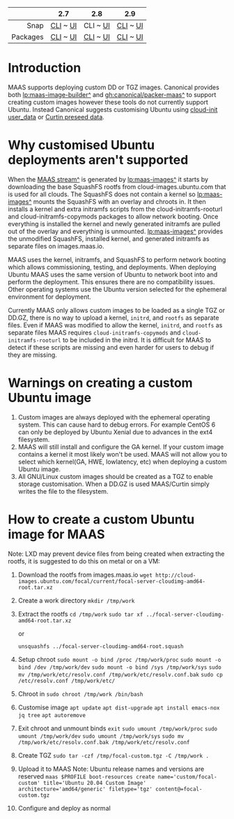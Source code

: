 <!-- deb-2-7-cli
||2.7|2.8|2.9|
|-----:|:-----:|:-----:|:-----:|
|Snap|[CLI](/t/creating-a-custom-ubuntu-image/2562) ~ [UI](/t/creating-a-custom-ubuntu-image/2563)|[CLI](/t/creating-a-custom-ubuntu-image/2564) ~ [UI](/t/creating-a-custom-ubuntu-image/2565)|[CLI](/t/creating-a-custom-ubuntu-image/2566) ~ [UI](/t/creating-a-custom-ubuntu-image/2567)|
|Packages|CLI ~ [UI](/t/creating-a-custom-ubuntu-image/2569)|[CLI](/t/creating-a-custom-ubuntu-image/2570) ~ [UI](/t/creating-a-custom-ubuntu-image/2571)|[CLI](/t/creating-a-custom-ubuntu-image/2572) ~ [UI](/t/creating-a-custom-ubuntu-image/2573)|
 deb-2-7-cli -->

<!-- deb-2-7-ui
||2.7|2.8|2.9|
|-----:|:-----:|:-----:|:-----:|
|Snap|[CLI](/t/creating-a-custom-ubuntu-image/2562) ~ [UI](/t/creating-a-custom-ubuntu-image/2563)|[CLI](/t/creating-a-custom-ubuntu-image/2564) ~ [UI](/t/creating-a-custom-ubuntu-image/2565)|[CLI](/t/creating-a-custom-ubuntu-image/2566) ~ [UI](/t/creating-a-custom-ubuntu-image/2567)|
|Packages|[CLI](/t/creating-a-custom-ubuntu-image/2568) ~ UI|[CLI](/t/creating-a-custom-ubuntu-image/2570) ~ [UI](/t/creating-a-custom-ubuntu-image/2571)|[CLI](/t/creating-a-custom-ubuntu-image/2572) ~ [UI](/t/creating-a-custom-ubuntu-image/2573)|
 deb-2-7-ui -->

<!-- deb-2-8-cli
||2.7|2.8|2.9|
|-----:|:-----:|:-----:|:-----:|
|Snap|[CLI](/t/creating-a-custom-ubuntu-image/2562) ~ [UI](/t/creating-a-custom-ubuntu-image/2563)|[CLI](/t/creating-a-custom-ubuntu-image/2564) ~ [UI](/t/creating-a-custom-ubuntu-image/2565)|[CLI](/t/creating-a-custom-ubuntu-image/2566) ~ [UI](/t/creating-a-custom-ubuntu-image/2567)|
|Packages|[CLI](/t/creating-a-custom-ubuntu-image/2568) ~ [UI](/t/creating-a-custom-ubuntu-image/2569)|CLI ~ [UI](/t/creating-a-custom-ubuntu-image/2571)|[CLI](/t/creating-a-custom-ubuntu-image/2572) ~ [UI](/t/creating-a-custom-ubuntu-image/2573)|
 deb-2-8-cli -->

<!-- deb-2-8-ui
||2.7|2.8|2.9|
|-----:|:-----:|:-----:|:-----:|
|Snap|[CLI](/t/creating-a-custom-ubuntu-image/2562) ~ [UI](/t/creating-a-custom-ubuntu-image/2563)|[CLI](/t/creating-a-custom-ubuntu-image/2564) ~ [UI](/t/creating-a-custom-ubuntu-image/2565)|[CLI](/t/creating-a-custom-ubuntu-image/2566) ~ [UI](/t/creating-a-custom-ubuntu-image/2567)|
|Packages|[CLI](/t/creating-a-custom-ubuntu-image/2568) ~ [UI](/t/creating-a-custom-ubuntu-image/2569)|[CLI](/t/creating-a-custom-ubuntu-image/2570) ~ UI|[CLI](/t/creating-a-custom-ubuntu-image/2572) ~ [UI](/t/creating-a-custom-ubuntu-image/2573)|
 deb-2-8-ui -->

<!-- deb-2-9-cli
||2.7|2.8|2.9|
|-----:|:-----:|:-----:|:-----:|
|Snap|[CLI](/t/creating-a-custom-ubuntu-image/2562) ~ [UI](/t/creating-a-custom-ubuntu-image/2563)|[CLI](/t/creating-a-custom-ubuntu-image/2564) ~ [UI](/t/creating-a-custom-ubuntu-image/2565)|[CLI](/t/creating-a-custom-ubuntu-image/2566) ~ [UI](/t/creating-a-custom-ubuntu-image/2567)|
|Packages|[CLI](/t/creating-a-custom-ubuntu-image/2568) ~ [UI](/t/creating-a-custom-ubuntu-image/2569)|[CLI](/t/creating-a-custom-ubuntu-image/2570) ~ [UI](/t/creating-a-custom-ubuntu-image/2571)|CLI ~ [UI](/t/creating-a-custom-ubuntu-image/2573)|
 deb-2-9-cli -->

<!-- deb-2-9-ui
||2.7|2.8|2.9|
|-----:|:-----:|:-----:|:-----:|
|Snap|[CLI](/t/creating-a-custom-ubuntu-image/2562) ~ [UI](/t/creating-a-custom-ubuntu-image/2563)|[CLI](/t/creating-a-custom-ubuntu-image/2564) ~ [UI](/t/creating-a-custom-ubuntu-image/2565)|[CLI](/t/creating-a-custom-ubuntu-image/2566) ~ [UI](/t/creating-a-custom-ubuntu-image/2567)|
|Packages|[CLI](/t/creating-a-custom-ubuntu-image/2568) ~ [UI](/t/creating-a-custom-ubuntu-image/2569)|[CLI](/t/creating-a-custom-ubuntu-image/2570) ~ [UI](/t/creating-a-custom-ubuntu-image/2571)|[CLI](/t/creating-a-custom-ubuntu-image/2572) ~ UI|
 deb-2-9-ui -->

<!-- snap-2-7-cli
||2.7|2.8|2.9|
|-----:|:-----:|:-----:|:-----:|
|Snap|CLI ~ [UI](/t/creating-a-custom-ubuntu-image/2563)|[CLI](/t/creating-a-custom-ubuntu-image/2564) ~ [UI](/t/creating-a-custom-ubuntu-image/2565)|[CLI](/t/creating-a-custom-ubuntu-image/2566) ~ [UI](/t/creating-a-custom-ubuntu-image/2567)|
|Packages|[CLI](/t/creating-a-custom-ubuntu-image/2568) ~ [UI](/t/creating-a-custom-ubuntu-image/2569)|[CLI](/t/creating-a-custom-ubuntu-image/2570) ~ [UI](/t/creating-a-custom-ubuntu-image/2571)|[CLI](/t/creating-a-custom-ubuntu-image/2572) ~ [UI](/t/creating-a-custom-ubuntu-image/2573)|
 snap-2-7-cli -->

<!-- snap-2-7-ui
||2.7|2.8|2.9|
|-----:|:-----:|:-----:|:-----:|
|Snap|[CLI](/t/creating-a-custom-ubuntu-image/2562) ~ UI|[CLI](/t/creating-a-custom-ubuntu-image/2564) ~ [UI](/t/creating-a-custom-ubuntu-image/2565)|[CLI](/t/creating-a-custom-ubuntu-image/2566) ~ [UI](/t/creating-a-custom-ubuntu-image/2567)|
|Packages|[CLI](/t/creating-a-custom-ubuntu-image/2568) ~ [UI](/t/creating-a-custom-ubuntu-image/2569)|[CLI](/t/creating-a-custom-ubuntu-image/2570) ~ [UI](/t/creating-a-custom-ubuntu-image/2571)|[CLI](/t/creating-a-custom-ubuntu-image/2572) ~ [UI](/t/creating-a-custom-ubuntu-image/2573)|
 snap-2-7-ui -->

||2.7|2.8|2.9|
|-----:|:-----:|:-----:|:-----:|
|Snap|[CLI](/t/creating-a-custom-ubuntu-image/2562) ~ [UI](/t/creating-a-custom-ubuntu-image/2563)|CLI ~ [UI](/t/creating-a-custom-ubuntu-image/2565)|[CLI](/t/creating-a-custom-ubuntu-image/2566) ~ [UI](/t/creating-a-custom-ubuntu-image/2567)|
|Packages|[CLI](/t/creating-a-custom-ubuntu-image/2568) ~ [UI](/t/creating-a-custom-ubuntu-image/2569)|[CLI](/t/creating-a-custom-ubuntu-image/2570) ~ [UI](/t/creating-a-custom-ubuntu-image/2571)|[CLI](/t/creating-a-custom-ubuntu-image/2572) ~ [UI](/t/creating-a-custom-ubuntu-image/2573)|

<!-- snap-2-8-ui
||2.7|2.8|2.9|
|-----:|:-----:|:-----:|:-----:|
|Snap|[CLI](/t/creating-a-custom-ubuntu-image/2562) ~ [UI](/t/creating-a-custom-ubuntu-image/2563)|[CLI](/t/creating-a-custom-ubuntu-image/2564) ~ UI|[CLI](/t/creating-a-custom-ubuntu-image/2566) ~ [UI](/t/creating-a-custom-ubuntu-image/2567)|
|Packages|[CLI](/t/creating-a-custom-ubuntu-image/2568) ~ [UI](/t/creating-a-custom-ubuntu-image/2569)|[CLI](/t/creating-a-custom-ubuntu-image/2570) ~ [UI](/t/creating-a-custom-ubuntu-image/2571)|[CLI](/t/creating-a-custom-ubuntu-image/2572) ~ [UI](/t/creating-a-custom-ubuntu-image/2573)|
 snap-2-8-ui -->

<!-- snap-2-9-cli
||2.7|2.8|2.9|
|-----:|:-----:|:-----:|:-----:|
|Snap|[CLI](/t/creating-a-custom-ubuntu-image/2562) ~ [UI](/t/creating-a-custom-ubuntu-image/2563)|[CLI](/t/creating-a-custom-ubuntu-image/2564) ~ [UI](/t/creating-a-custom-ubuntu-image/2565)|CLI ~ [UI](/t/creating-a-custom-ubuntu-image/2567)|
|Packages|[CLI](/t/creating-a-custom-ubuntu-image/2568) ~ [UI](/t/creating-a-custom-ubuntu-image/2569)|[CLI](/t/creating-a-custom-ubuntu-image/2570) ~ [UI](/t/creating-a-custom-ubuntu-image/2571)|[CLI](/t/creating-a-custom-ubuntu-image/2572) ~ [UI](/t/creating-a-custom-ubuntu-image/2573)|
 snap-2-9-cli -->

<!-- snap-2-9-ui
||2.7|2.8|2.9|
|-----:|:-----:|:-----:|:-----:|
|Snap|[CLI](/t/creating-a-custom-ubuntu-image/2562) ~ [UI](/t/creating-a-custom-ubuntu-image/2563)|[CLI](/t/creating-a-custom-ubuntu-image/2564) ~ [UI](/t/creating-a-custom-ubuntu-image/2565)|[CLI](/t/creating-a-custom-ubuntu-image/2566) ~ UI|
|Packages|[CLI](/t/creating-a-custom-ubuntu-image/2568) ~ [UI](/t/creating-a-custom-ubuntu-image/2569)|[CLI](/t/creating-a-custom-ubuntu-image/2570) ~ [UI](/t/creating-a-custom-ubuntu-image/2571)|[CLI](/t/creating-a-custom-ubuntu-image/2572) ~ [UI](/t/creating-a-custom-ubuntu-image/2573)|
 snap-2-9-ui -->

# Introduction

<!-- deb-2-7-cli
MAAS supports deploying custom DD or TGZ images. Canonical provides both [lp:maas-image-builder^](https://launchpad.net/maas-image-builder) and [gh:canonical/packer-maas^](https://github.com/canonical/packer-maas) to support creating custom images however these tools do not currently support Ubuntu. Instead Canonical suggests customising Ubuntu using [cloud-init user_data](https://discourse.maas.io/t/customizing-maas-deployments-with-cloud-init/165) or [Curtin preseed data](/t/custom-machine-setup/2592).
 deb-2-7-cli -->

<!-- deb-2-7-ui
MAAS supports deploying custom DD or TGZ images. Canonical provides both [lp:maas-image-builder^](https://launchpad.net/maas-image-builder) and [gh:canonical/packer-maas^](https://github.com/canonical/packer-maas) to support creating custom images however these tools do not currently support Ubuntu. Instead Canonical suggests customising Ubuntu using [cloud-init user_data](https://discourse.maas.io/t/customizing-maas-deployments-with-cloud-init/165) or [Curtin preseed data](/t/custom-machine-setup/2593).
 deb-2-7-ui -->

<!-- deb-2-8-cli
MAAS supports deploying custom DD or TGZ images. Canonical provides both [lp:maas-image-builder^](https://launchpad.net/maas-image-builder) and [gh:canonical/packer-maas^](https://github.com/canonical/packer-maas) to support creating custom images however these tools do not currently support Ubuntu. Instead Canonical suggests customising Ubuntu using [cloud-init user_data](https://discourse.maas.io/t/customizing-maas-deployments-with-cloud-init/165) or [Curtin preseed data](/t/custom-machine-setup/2594).
 deb-2-8-cli -->

<!-- deb-2-8-ui
MAAS supports deploying custom DD or TGZ images. Canonical provides both [lp:maas-image-builder^](https://launchpad.net/maas-image-builder) and [gh:canonical/packer-maas^](https://github.com/canonical/packer-maas) to support creating custom images however these tools do not currently support Ubuntu. Instead Canonical suggests customising Ubuntu using [cloud-init user_data](https://discourse.maas.io/t/customizing-maas-deployments-with-cloud-init/165) or [Curtin preseed data](/t/custom-machine-setup/2595).
 deb-2-8-ui -->

<!-- deb-2-9-cli
MAAS supports deploying custom DD or TGZ images. Canonical provides both [lp:maas-image-builder^](https://launchpad.net/maas-image-builder) and [gh:canonical/packer-maas^](https://github.com/canonical/packer-maas) to support creating custom images however these tools do not currently support Ubuntu. Instead Canonical suggests customising Ubuntu using [cloud-init user_data](https://discourse.maas.io/t/customizing-maas-deployments-with-cloud-init/165) or [Curtin preseed data](/t/custom-machine-setup/2596).
 deb-2-9-cli -->

<!-- deb-2-9-ui
MAAS supports deploying custom DD or TGZ images. Canonical provides both [lp:maas-image-builder^](https://launchpad.net/maas-image-builder) and [gh:canonical/packer-maas^](https://github.com/canonical/packer-maas) to support creating custom images however these tools do not currently support Ubuntu. Instead Canonical suggests customising Ubuntu using [cloud-init user_data](https://discourse.maas.io/t/customizing-maas-deployments-with-cloud-init/165) or [Curtin preseed data](/t/custom-machine-setup/2597).
 deb-2-9-ui -->

<!-- snap-2-7-cli
MAAS supports deploying custom DD or TGZ images. Canonical provides both [lp:maas-image-builder^](https://launchpad.net/maas-image-builder) and [gh:canonical/packer-maas^](https://github.com/canonical/packer-maas) to support creating custom images however these tools do not currently support Ubuntu. Instead Canonical suggests customising Ubuntu using [cloud-init user_data](https://discourse.maas.io/t/customizing-maas-deployments-with-cloud-init/165) or [Curtin preseed data](/t/custom-machine-setup/2586).
 snap-2-7-cli -->

<!-- snap-2-7-ui
MAAS supports deploying custom DD or TGZ images. Canonical provides both [lp:maas-image-builder^](https://launchpad.net/maas-image-builder) and [gh:canonical/packer-maas^](https://github.com/canonical/packer-maas) to support creating custom images however these tools do not currently support Ubuntu. Instead Canonical suggests customising Ubuntu using [cloud-init user_data](https://discourse.maas.io/t/customizing-maas-deployments-with-cloud-init/165) or [Curtin preseed data](/t/custom-machine-setup/2587).
 snap-2-7-ui -->

MAAS supports deploying custom DD or TGZ images. Canonical provides both [lp:maas-image-builder^](https://launchpad.net/maas-image-builder) and [gh:canonical/packer-maas^](https://github.com/canonical/packer-maas) to support creating custom images however these tools do not currently support Ubuntu. Instead Canonical suggests customising Ubuntu using [cloud-init user_data](https://discourse.maas.io/t/customizing-maas-deployments-with-cloud-init/165) or [Curtin preseed data](/t/custom-machine-setup/2588).

<!-- snap-2-8-ui
MAAS supports deploying custom DD or TGZ images. Canonical provides both [lp:maas-image-builder^](https://launchpad.net/maas-image-builder) and [gh:canonical/packer-maas^](https://github.com/canonical/packer-maas) to support creating custom images however these tools do not currently support Ubuntu. Instead Canonical suggests customising Ubuntu using [cloud-init user_data](https://discourse.maas.io/t/customizing-maas-deployments-with-cloud-init/165) or [Curtin preseed data](/t/custom-machine-setup/2589).
 snap-2-8-ui -->

<!-- snap-2-9-cli
MAAS supports deploying custom DD or TGZ images. Canonical provides both [lp:maas-image-builder^](https://launchpad.net/maas-image-builder) and [gh:canonical/packer-maas^](https://github.com/canonical/packer-maas) to support creating custom images however these tools do not currently support Ubuntu. Instead Canonical suggests customising Ubuntu using [cloud-init user_data](https://discourse.maas.io/t/customizing-maas-deployments-with-cloud-init/165) or [Curtin preseed data](/t/custom-machine-setup/2590).
 snap-2-9-cli -->

<!-- snap-2-9-ui
MAAS supports deploying custom DD or TGZ images. Canonical provides both [lp:maas-image-builder^](https://launchpad.net/maas-image-builder) and [gh:canonical/packer-maas^](https://github.com/canonical/packer-maas) to support creating custom images however these tools do not currently support Ubuntu. Instead Canonical suggests customising Ubuntu using [cloud-init user_data](https://discourse.maas.io/t/customizing-maas-deployments-with-cloud-init/165) or [Curtin preseed data](/t/custom-machine-setup/2591).
 snap-2-9-ui -->

# Why customised Ubuntu deployments aren't supported
When the [MAAS stream^](https://images.maas.io/ephemeral-v3/daily/) is generated by [lp:maas-images^](https://launchpad.net/maas-images) it starts by downloading the base SquashFS rootfs from cloud-images.ubuntu.com that is used for all clouds. The SquashFS does not contain a kernel so [lp:maas-images^](https://launchpad.net/maas-images) mounts the SquashFS with an overlay and chroots in. It then  installs a kernel and extra initramfs scripts from the cloud-initramfs-rooturl and cloud-initramfs-copymods packages to allow network booting. Once everything is installed the kernel and newly generated initramfs are pulled out of the overlay and everything is unmounted. [lp:maas-images^](https://launchpad.net/maas-images) provides the unmodified SquashFS, installed kernel, and generated initramfs as separate files on images.maas.io.

MAAS uses the kernel, initramfs, and SquashFS to perform network booting which allows commissioning, testing, and deployments. When deploying Ubuntu MAAS uses the same version of Ubuntu to network boot into and perform the deployment. This ensures there are no compatibility issues. Other operating systems use the Ubuntu version selected for the ephemeral environment for deployment.

Currently MAAS only allows custom images to be loaded as a single TGZ or DD.GZ, there is no way to upload a kernel, `initrd`, and `rootfs` as separate files. Even if MAAS was modified to allow the kernel, `initrd`, and `rootfs` as separate files MAAS requires `cloud-initramfs-copymods` and `cloud-initramfs-rooturl` to be included in the initrd. It is difficult for MAAS to detect if these scripts are missing and even harder for users to debug if they are missing.

# Warnings on creating a custom Ubuntu image
1. Custom images are always deployed with the ephemeral operating system. This can cause hard to debug errors. For example CentOS 6 can only be deployed by Ubuntu Xenial due to advances in the ext4 filesystem.
2. MAAS will still install and configure the GA kernel. If your custom image contains a kernel it most likely won't be used. MAAS will not allow you to select which kernel(GA, HWE, lowlatency, etc) when deploying a custom Ubuntu image.
3. All GNU/Linux custom images should be created as a TGZ to enable storage customisation. When a DD.GZ is used MAAS/Curtin simply writes the file to the filesystem.

# How to create a custom Ubuntu image for MAAS

Note: LXD may prevent device files from being created when extracting the rootfs, it is suggested to do this on metal or on a VM:

1. Download the rootfs from images.maas.io
    `wget http://cloud-images.ubuntu.com/focal/current/focal-server-cloudimg-amd64-root.tar.xz`
2. Create a work directory
    `mkdir /tmp/work`
3. Extract the rootfs
    `cd /tmp/work`
    `sudo tar xf ../focal-server-cloudimg-amd64-root.tar.xz`

    or

   `unsquashfs ../focal-server-cloudimg-amd64-root.squash`
4. Setup chroot
   `sudo mount -o bind /proc /tmp/work/proc`
   `sudo mount -o bind /dev /tmp/work/dev`
   `sudo mount -o bind /sys /tmp/work/sys`
   `sudo mv /tmp/work/etc/resolv.conf /tmp/work/etc/resolv.conf.bak`
   `sudo cp /etc/resolv.conf /tmp/work/etc/`
5. Chroot in
    `sudo chroot /tmp/work /bin/bash`
6. Customise image
    `apt update`
    `apt dist-upgrade`
   `apt install emacs-nox jq tree`
    `apt autoremove`
7. Exit chroot and unmount binds
  `exit`
   `sudo umount /tmp/work/proc`
   `sudo umount /tmp/work/dev`
   `sudo umount /tmp/work/sys`
   `sudo mv /tmp/work/etc/resolv.conf.bak /tmp/work/etc/resolv.conf`
8. Create TGZ
   `sudo tar -czf /tmp/focal-custom.tgz -C /tmp/work .`
9. Upload it to MAAS
    Note: Ubuntu release names and versions are reserved
    `maas $PROFILE boot-resources create name='custom/focal-custom' title='Ubuntu 20.04 Custom Image' architecture='amd64/generic' filetype='tgz' content@=focal-custom.tgz`
10. Configure and deploy as normal